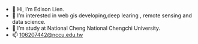 - 👋 Hi, I’m Edison Lien.
- 👀 I’m interested in web gis developing,deep learing , remote sensing and data science.
- 🌱 I’m study at National Cheng National Chengchi University.
- 📫 106207442@nccu.edu.tw
